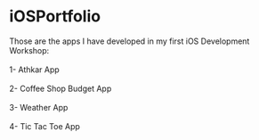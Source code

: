 # iOSPortfolio
Those are the apps I have developed in my first iOS Development Workshop:
<br><br/>
1- Athkar App
<br><br/>
2- Coffee Shop Budget App
<br><br/>
3- Weather App
<br><br/>
4- Tic Tac Toe App
